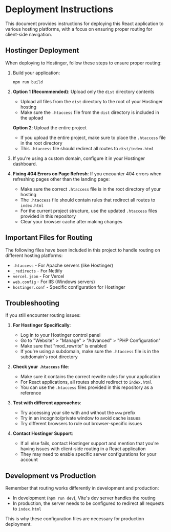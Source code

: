 # Deployment Instructions

This document provides instructions for deploying this React application to various hosting platforms, with a focus on ensuring proper routing for client-side navigation.

## Hostinger Deployment

When deploying to Hostinger, follow these steps to ensure proper routing:

1. Build your application:
   ```
   npm run build
   ```

2. **Option 1 (Recommended)**: Upload only the `dist` directory contents
   - Upload all files from the `dist` directory to the root of your Hostinger hosting
   - Make sure the `.htaccess` file from the `dist` directory is included in the upload

   **Option 2**: Upload the entire project
   - If you upload the entire project, make sure to place the `.htaccess` file in the root directory
   - This `.htaccess` file should redirect all routes to `dist/index.html`

3. If you're using a custom domain, configure it in your Hostinger dashboard.

4. **Fixing 404 Errors on Page Refresh**:
   If you encounter 404 errors when refreshing pages other than the landing page:

   - Make sure the correct `.htaccess` file is in the root directory of your hosting
   - The `.htaccess` file should contain rules that redirect all routes to `index.html`
   - For the current project structure, use the updated `.htaccess` files provided in this repository
   - Clear your browser cache after making changes

## Important Files for Routing

The following files have been included in this project to handle routing on different hosting platforms:

- `.htaccess` - For Apache servers (like Hostinger)
- `_redirects` - For Netlify
- `vercel.json` - For Vercel
- `web.config` - For IIS (Windows servers)
- `hostinger.conf` - Specific configuration for Hostinger

## Troubleshooting

If you still encounter routing issues:

1. **For Hostinger Specifically**:
   - Log in to your Hostinger control panel
   - Go to "Website" > "Manage" > "Advanced" > "PHP Configuration"
   - Make sure that "mod_rewrite" is enabled
   - If you're using a subdomain, make sure the `.htaccess` file is in the subdomain's root directory

2. **Check your `.htaccess` file**:
   - Make sure it contains the correct rewrite rules for your application
   - For React applications, all routes should redirect to `index.html`
   - You can use the `.htaccess` files provided in this repository as a reference

3. **Test with different approaches**:
   - Try accessing your site with and without the `www` prefix
   - Try in an incognito/private window to avoid cache issues
   - Try different browsers to rule out browser-specific issues

4. **Contact Hostinger Support**:
   - If all else fails, contact Hostinger support and mention that you're having issues with client-side routing in a React application
   - They may need to enable specific server configurations for your account

## Development vs Production

Remember that routing works differently in development and production:

- In development (`npm run dev`), Vite's dev server handles the routing
- In production, the server needs to be configured to redirect all requests to `index.html`

This is why these configuration files are necessary for production deployment.

